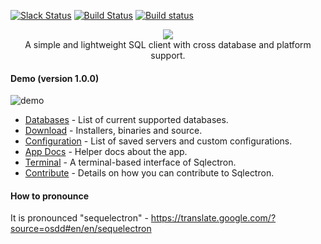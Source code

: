 [![Slack Status](https://sqlectron.herokuapp.com/badge.svg)](https://sqlectron.herokuapp.com)
[![Build Status](https://travis-ci.org/sqlectron/sqlectron-gui.svg?branch=master)](https://travis-ci.org/sqlectron/sqlectron-gui)
[![Build status](https://ci.appveyor.com/api/projects/status/ajxvrvwqyrc8yr23/branch/master?svg=true)](https://ci.appveyor.com/project/maxcnunes/sqlectron-gui/branch/master)

<p align="center">
  <img src="https://sqlectron.github.io/logos/logo-512.png">
  <br />
  A simple and lightweight SQL client with cross database and platform support.
</p>

#### Demo (version 1.0.0)
![demo](https://sqlectron.github.io/demos/sqlectron-demo-gui-v1.0.0-small.gif)

* [Databases](https://github.com/sqlectron/sqlectron-core#current-supported-databases) - List of current supported databases.
* [Download](https://github.com/sqlectron/sqlectron-gui/releases) - Installers, binaries and source.
* [Configuration](https://github.com/sqlectron/sqlectron-core#configuration) - List of saved servers and custom configurations.
* [App Docs](docs/app) - Helper docs about the app.
* [Terminal](https://github.com/sqlectron/sqlectron-term) - A terminal-based interface of Sqlectron.
* [Contribute](CONTRIBUTING.md) - Details on how you can contribute to Sqlectron.

#### How to pronounce

It is pronounced "sequelectron" - https://translate.google.com/?source=osdd#en/en/sequelectron

